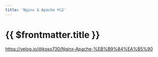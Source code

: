 ```yaml
---
title: 'Nginx & Apache 비교'
---
```


# {{ $frontmatter.title }}


https://velog.io/@ksso730/Nginx-Apache-%EB%B9%84%EA%B5%90